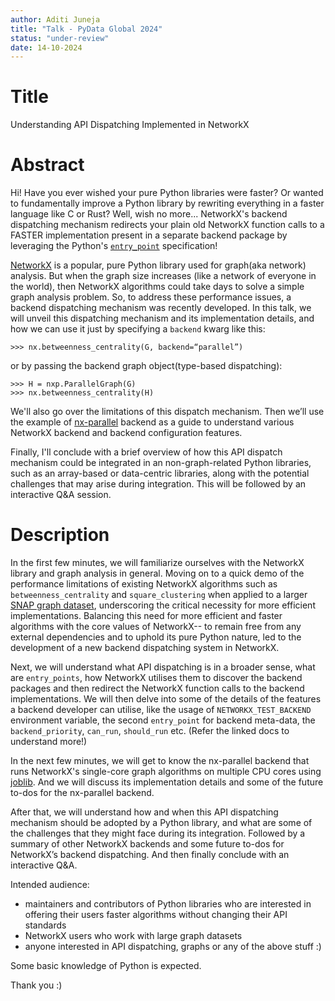 ```yaml
---
author: Aditi Juneja
title: "Talk - PyData Global 2024"
status: "under-review"
date: 14-10-2024
---
```


# Title

Understanding API Dispatching Implemented in NetworkX

# Abstract

Hi! Have you ever wished your pure Python libraries were faster? Or wanted to fundamentally improve a Python library by rewriting everything in a faster language like C or Rust? Well, wish no more... NetworkX's backend dispatching mechanism redirects your plain old NetworkX function calls to a FASTER implementation present in a separate backend package by leveraging the Python's [`entry_point`](https://packaging.python.org/en/latest/specifications/entry-points) specification!

[NetworkX](https://github.com/networkx/networkx) is a popular, pure Python library used for graph(aka network) analysis. But when the graph size increases (like a network of everyone in the world), then NetworkX algorithms could take days to solve a simple graph analysis problem. So, to address these performance issues, a backend dispatching mechanism was recently developed. In this talk, we will unveil this dispatching mechanism and its implementation details, and how we can use it just by specifying a `backend` kwarg like this:

    >>> nx.betweenness_centrality(G, backend=“parallel”)

or by passing the backend graph object(type-based dispatching):

    >>> H = nxp.ParallelGraph(G)
    >>> nx.betweenness_centrality(H)

We'll also go over the limitations of this dispatch mechanism. Then we’ll use the example of [nx-parallel](https://github.com/networkx/nx-parallel) backend as a guide to understand various NetworkX backend and backend configuration features. 

Finally, I'll conclude with a brief overview of how this API dispatch mechanism could be integrated in an non-graph-related Python libraries, such as an array-based or data-centric libraries, along with the potential challenges that may arise during integration. This will be followed by an interactive Q&A session.

# Description

In the first few minutes, we will familiarize ourselves with the NetworkX library and graph analysis in general. Moving on to a quick demo of the performance limitations of existing NetworkX algorithms such as `betweenness_centrality` and `square_clustering` when applied to a larger [SNAP graph dataset](https://snap.stanford.edu/data/ca-HepTh.html), underscoring the critical necessity for more efficient implementations. Balancing this need for more efficient and faster algorithms with the core values of NetworkX-- to remain free from any external dependencies and to uphold its pure Python nature, led to the development of a new backend dispatching system in NetworkX.

Next, we will understand what API dispatching is in a broader sense, what are `entry_points`, how NetworkX utilises them to discover the backend packages and then redirect the NetworkX function calls to the backend implementations. We will then delve into some of the details of the features a backend developer can utilise, like the usage of `NETWORKX_TEST_BACKEND` environment variable, the second `entry_point` for backend meta-data, the `backend_priority`, `can_run`, `should_run` etc. (Refer the linked docs to understand more!)

In the next few minutes, we will get to know the nx-parallel backend that runs NetworkX's single-core graph algorithms on multiple CPU cores using [joblib](https://joblib.readthedocs.io/en/stable/generated/joblib.Parallel.html). And we will discuss its implementation details and some of the future to-dos for the nx-parallel backend.

After that, we will understand how and when this API dispatching mechanism should be adopted by a Python library, and what are some of the challenges that they might face during its integration. Followed by a summary of other NetworkX backends and some future to-dos for NetworkX’s backend dispatching. And then finally conclude with an interactive Q&A.

Intended audience:
- maintainers and contributors of Python libraries who are interested in offering their users faster algorithms without changing their API standards
- NetworkX users who work with large graph datasets
- anyone interested in API dispatching, graphs or any of the above stuff :)

Some basic knowledge of Python is expected.


Thank you :)
